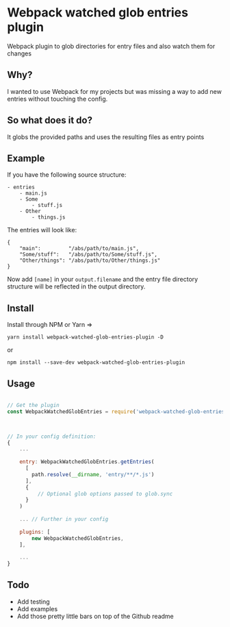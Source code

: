 # Webpack watched glob entries plugin
Webpack plugin to glob directories for entry files and also watch them for changes

## Why?
I wanted to use Webpack for my projects but was missing a way to add new entries without touching the config.


## So what does it do?
It globs the provided paths and uses the resulting files as entry points

## Example
If you have the following source structure:

```
- entries
    - main.js
    - Some
        - stuff.js
    - Other
        - things.js 
```

The entries will look like:
```
{
    "main":         "/abs/path/to/main.js",
    "Some/stuff":   "/abs/path/to/Some/stuff.js",
    "Other/things": "/abs/path/to/Other/things.js"
}
```

Now add `[name]` in your `output.filename` and the entry file directory structure will be reflected in the output directory.

## Install

Install through NPM or Yarn =>

`yarn install webpack-watched-glob-entries-plugin -D`

or

`npm install --save-dev webpack-watched-glob-entries-plugin` 


## Usage

```js

// Get the plugin
const WebpackWatchedGlobEntries = require('webpack-watched-glob-entries-plugin');


 
// In your config definition:
{
    ...
    
    entry: WebpackWatchedGlobEntries.getEntries(
      [
        path.resolve(__dirname, 'entry/**/*.js')
      ],
      {
          // Optional glob options passed to glob.sync
      }
    )
    
    ... // Further in your config
    
    plugins: [
        new WebpackWatchedGlobEntries,
    ],
    
    ...
}

```


## Todo

- Add testing
- Add examples
- Add those pretty little bars on top of the Github readme
